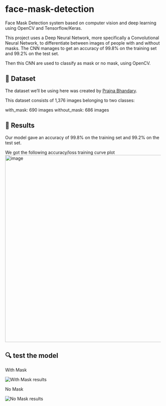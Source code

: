 # face-mask-detection
Face Mask Detection system based on computer vision and deep learning using OpenCV and Tensorflow/Keras.


This project uses a Deep Neural Network, more specifically a Convolutional Neural Network, to differentiate between images of people with and without masks. The CNN manages to get an accuracy of 99.8% on the training set and 99.2% on the test set. 

Then this CNN are used to classify as mask or no mask, using OpenCV.

## 📁 Dataset



The dataset we’ll be using here was created by [Prajna Bhandary](https://github.com/prajnasb/observations).

This dataset consists of 1,376 images belonging to two classes:

with_mask: 690 images
without_mask: 686 images

## 🎯 Results

Our model gave an accuracy of 99.8% on the training set and 99.2% on the test set.

We got the following accuracy/loss training curve plot
<img width="888" height="604" alt="image" src="https://github.com/user-attachments/assets/481d1d62-2517-4b73-9c2b-3d7d5a14f82d" />


## 🔍 test the model

With Mask

![With Mask results](https://github.com/Astitva_Maurya/face-mask-detection/blob/main/images/results2.png)

No Mask

![No Mask results](https://github.com/Astitva_Maurya/face-mask-detection/blob/main/images/results1.png)








